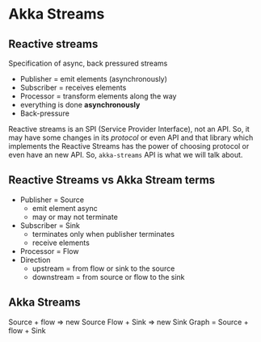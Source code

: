 # Akka Streams

## Reactive streams 
Specification of async, back pressured streams
* Publisher = emit elements (asynchronously)
* Subscriber = receives elements
* Processor = transform elements along the way
* everything is done **asynchronously**
* Back-pressure

Reactive streams is an SPI (Service Provider Interface), not an API. So, it may have some changes in its _protocol_ or even API and that library which implements the Reactive Streams has the power of choosing protocol or even have an new API. So, `akka-streams` API is what we will talk about.

## Reactive Streams vs Akka Stream terms
* Publisher = Source
  * emit element async
  * may or may not terminate
* Subscriber = Sink
  * terminates only when publisher terminates
  * receive elements
* Processor = Flow
* Direction 
  * upstream = from flow or sink to the source
  * downstream = from source or flow to the sink

## Akka Streams 
Source + flow => new Source
Flow + Sink => new Sink
Graph = Source + flow + Sink